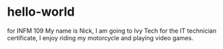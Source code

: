 # hello-world
for INFM 109
My name is Nick, I am going to Ivy Tech for the IT technician certificate, I enjoy riding my motorcycle and playing video games. 
